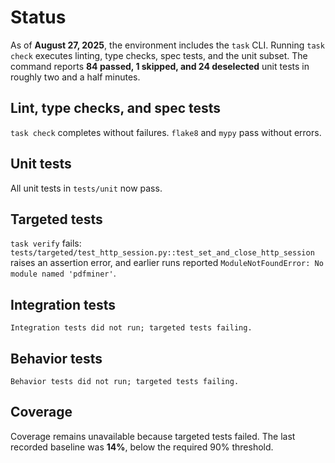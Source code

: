 # Status

As of **August 27, 2025**, the environment includes the `task` CLI. Running
`task check` executes linting, type checks, spec tests, and the unit subset.
The command reports **84 passed, 1 skipped, and 24 deselected** unit tests in
roughly two and a half minutes.

## Lint, type checks, and spec tests
`task check` completes without failures. `flake8` and `mypy` pass without
errors.

## Unit tests
All unit tests in `tests/unit` now pass.

## Targeted tests
`task verify` fails: `tests/targeted/test_http_session.py::test_set_and_close_http_session`
raises an assertion error, and earlier runs reported `ModuleNotFoundError: No
module named 'pdfminer'`.

## Integration tests
```text
Integration tests did not run; targeted tests failing.
```

## Behavior tests
```text
Behavior tests did not run; targeted tests failing.
```

## Coverage
Coverage remains unavailable because targeted tests failed. The last recorded
baseline was **14%**, below the required 90% threshold.
